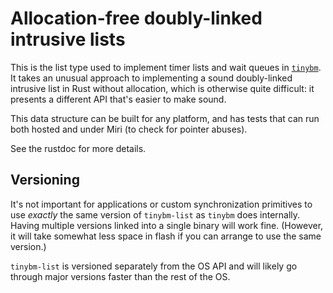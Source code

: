 # Allocation-free doubly-linked intrusive lists

This is the list type used to implement timer lists and wait queues in
[`tinybm`]. It takes an unusual approach to implementing a sound doubly-linked
intrusive list in Rust without allocation, which is otherwise quite difficult:
it presents a different API that's easier to make sound.

This data structure can be built for any platform, and has tests that can run
both hosted and under Miri (to check for pointer abuses).

See the rustdoc for more details.

## Versioning

It's not important for applications or custom synchronization primitives to use
_exactly_ the same version of `tinybm-list` as `tinybm` does internally. Having
multiple versions linked into a single binary will work fine. (However, it will
take somewhat less space in flash if you can arrange to use the same version.)

`tinybm-list` is versioned separately from the OS API and will likely go through
major versions faster than the rest of the OS.

[`tinybm`]: https://docs.rs/tinybm/latest/tinybm/
